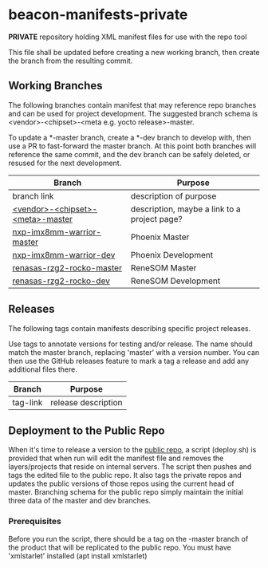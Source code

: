 # beacon-manifests-private
**PRIVATE** repository holding XML manifest files for use with the repo tool

This file shall be updated before creating a new working branch, then create the branch from the resulting commit.

## Working Branches 
The following branches contain manifest that may reference repo branches and can be used for project development.
The suggested branch schema is \<vendor>-\<chipset>-\<meta e.g. yocto release>-master.

To update a *-master branch, create a *-dev branch to develop with, then use a PR to fast-forward the master branch. At this point both branches will reference the same commit, and the dev branch can be safely deleted, or resused for the next development.

| Branch                    | Purpose                 |
|---------------------------|-------------------------|
|branch link|description of purpose|
|[\<vendor>-\<chipset>-\<meta>-master](https://github.com/BeaconEmbeddedWorks/beacon-manifests-private/tree/vendor-chipset-thud-master)|description, maybe a link to a project page?|
|[nxp-imx8mm-warrior-master](https://github.com/BeaconEmbeddedWorks/beacon-manifests-private/tree/nxp-imx8mm-warrior-master)|Phoenix Master|
|[nxp-imx8mm-warrior-dev](https://github.com/BeaconEmbeddedWorks/beacon-manifests-private/tree/nxp-imx8mm-warrior-dev)|Phoenix Development|
|[renasas-rzg2-rocko-master](https://github.com/BeaconEmbeddedWorks/beacon-manifests-private/tree/renasas-rzg2-rocko-master)|ReneSOM Master|
|[renasas-rzg2-rocko-dev](https://github.com/BeaconEmbeddedWorks/beacon-manifests-private/tree/renasas-rzg2-rocko-dev)|ReneSOM Development|


## Releases
The following tags contain manifests describing specific project releases.

Use tags to annotate versions for testing and/or release. The name should match the master branch, replacing 'master' with a version number. You can then use the GitHub releases feature to mark a tag a release and add any additional files there.

| Branch                    | Purpose                 |
|---------------------------|-------------------------|
|tag-link|release description|description, maybe a link to the GitHub Release?|

## Deployment to the Public Repo
When it's time to release a version to the [public repo](https://github.com/BeaconEmbeddedWorks/beacon-manifests), a script (deploy.sh) is provided that when run will edit the manifest file and removes the layers/projects that reside on internal servers. The script then pushes and tags the edited file to the public repo. It also tags the private repos and updates the public versions of those repos using the current head of master. Branching schema for the public repo simply maintain the initial three data of the master and dev branches.

### Prerequisites
Before you run the script, there should be a tag on the -master branch of the product that will be replicated to the public repo.
You must have 'xmlstarlet' installed (apt install xmlstarlet)

